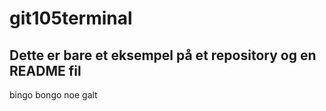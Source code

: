 # git105terminal 

## Dette er bare et eksempel på et repository og en README fil

bingo bongo
noe galt

